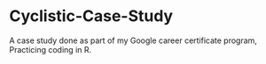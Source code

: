 # Cyclistic-Case-Study
A case study done as part of my Google career certificate program, Practicing coding in R. 
